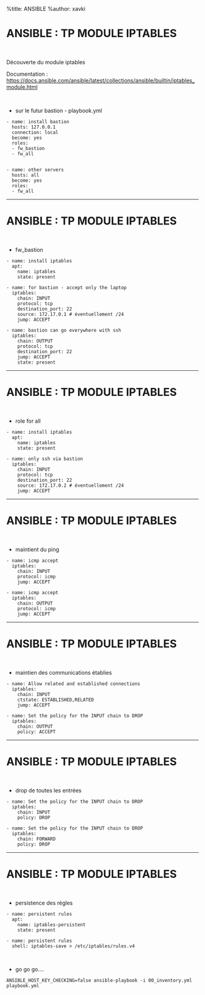 %title: ANSIBLE
%author: xavki


# ANSIBLE : TP MODULE IPTABLES

<br>

Découverte du module iptables

Documentation : https://docs.ansible.com/ansible/latest/collections/ansible/builtin/iptables_module.html

<br>

* sur le futur bastion - playbook.yml


```
- name: install bastion
  hosts: 127.0.0.1
  connection: local
  become: yes
  roles:
  - fw_bastion
  - fw_all


- name: other servers
  hosts: all
  become: yes
  roles:
  - fw_all
```

---------------------------------------------------------------------------------

# ANSIBLE : TP MODULE IPTABLES

<br>

* fw_bastion

```
- name: install iptables
  apt:
    name: iptables
    state: present

- name: for bastion - accept only the laptop
  iptables:
    chain: INPUT
    protocol: tcp
    destination_port: 22
    source: 172.17.0.1 # éventuellement /24
    jump: ACCEPT

- name: bastion can go everywhere with ssh
  iptables:
    chain: OUTPUT
    protocol: tcp
    destination_port: 22
    jump: ACCEPT
    state: present
```

---------------------------------------------------------------------------------

# ANSIBLE : TP MODULE IPTABLES

<br>

* role for all

```
- name: install iptables
  apt:
    name: iptables
    state: present

- name: only ssh via bastion
  iptables:
    chain: INPUT
    protocol: tcp
    destination_port: 22
    source: 172.17.0.2 # éventuellement /24
    jump: ACCEPT
```

---------------------------------------------------------------------------------

# ANSIBLE : TP MODULE IPTABLES

<br>

* maintient du ping

```
- name: icmp accept
  iptables:
    chain: INPUT
    protocol: icmp
    jump: ACCEPT

- name: icmp accept
  iptables:
    chain: OUTPUT
    protocol: icmp
    jump: ACCEPT
```

---------------------------------------------------------------------------------

# ANSIBLE : TP MODULE IPTABLES

<br>

* maintien des communications établies

```
- name: Allow related and established connections
  iptables:
    chain: INPUT
    ctstate: ESTABLISHED,RELATED
    jump: ACCEPT

- name: Set the policy for the INPUT chain to DROP
  iptables:
    chain: OUTPUT
    policy: ACCEPT
```

---------------------------------------------------------------------------------

# ANSIBLE : TP MODULE IPTABLES

<br>

* drop de toutes les entrées

```
- name: Set the policy for the INPUT chain to DROP
  iptables:
    chain: INPUT
    policy: DROP

- name: Set the policy for the INPUT chain to DROP
  iptables:
    chain: FORWARD
    policy: DROP
```

---------------------------------------------------------------------------------

# ANSIBLE : TP MODULE IPTABLES

<br>

* persistence des règles

```
- name: persistent rules
  apt:
    name: iptables-persistent
    state: present

- name: persistent rules
  shell: iptables-save > /etc/iptables/rules.v4
```

<br>

* go go go....

```
ANSIBLE_HOST_KEY_CHECKING=false ansible-playbook -i 00_inventory.yml playbook.yml
```

